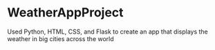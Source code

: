 # WeatherAppProject
Used Python, HTML, CSS, and Flask to create an app that displays the weather in big cities across the world
